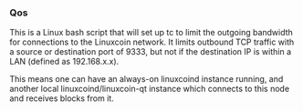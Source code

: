### Qos ###

This is a Linux bash script that will set up tc to limit the outgoing bandwidth for connections to the Linuxcoin network. It limits outbound TCP traffic with a source or destination port of 9333, but not if the destination IP is within a LAN (defined as 192.168.x.x).

This means one can have an always-on linuxcoind instance running, and another local linuxcoind/linuxcoin-qt instance which connects to this node and receives blocks from it.

